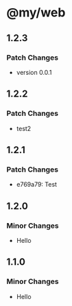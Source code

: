 # @my/web

## 1.2.3

### Patch Changes

- version 0.0.1

## 1.2.2

### Patch Changes

- test2

## 1.2.1

### Patch Changes

- e769a79: Test

## 1.2.0

### Minor Changes

- Hello

## 1.1.0

### Minor Changes

- Hello
